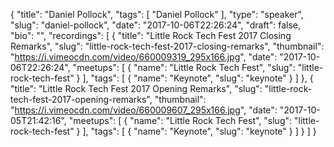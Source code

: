 {
  "title": "Daniel Pollock",
  "tags": [
    "Daniel Pollock"
  ],
  "type": "speaker",
  "slug": "daniel-pollock",
  "date": "2017-10-06T22:26:24",
  "draft": false,
  "bio": "",
  "recordings": [
    {
      "title": "Little Rock Tech Fest 2017 Closing Remarks",
      "slug": "little-rock-tech-fest-2017-closing-remarks",
      "thumbnail": "https://i.vimeocdn.com/video/660009319_295x166.jpg",
      "date": "2017-10-06T22:26:24",
      "meetups": [
        {
          "name": "Little Rock Tech Fest",
          "slug": "little-rock-tech-fest"
        }
      ],
      "tags": [
        {
          "name": "Keynote",
          "slug": "keynote"
        }
      ]
    },
    {
      "title": "Little Rock Tech Fest 2017 Opening Remarks",
      "slug": "little-rock-tech-fest-2017-opening-remarks",
      "thumbnail": "https://i.vimeocdn.com/video/660009607_295x166.jpg",
      "date": "2017-10-05T21:42:16",
      "meetups": [
        {
          "name": "Little Rock Tech Fest",
          "slug": "little-rock-tech-fest"
        }
      ],
      "tags": [
        {
          "name": "Keynote",
          "slug": "keynote"
        }
      ]
    }
  ]
}